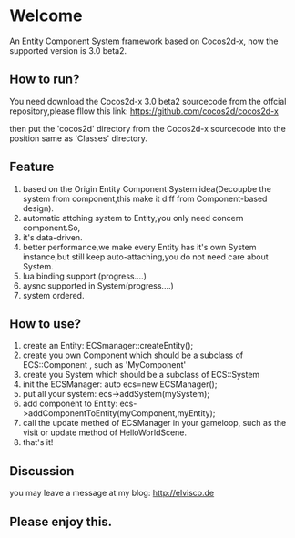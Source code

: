 Welcome
==========
An Entity Component System framework based on Cocos2d-x, now the supported version is 3.0 beta2.


How to run?
-------------
You need download the Cocos2d-x 3.0 beta2 sourcecode from the offcial repository,please fllow this link:
https://github.com/cocos2d/cocos2d-x 

then put the 'cocos2d' directory from the Cocos2d-x sourcecode into the position same as 'Classes' directory.


Feature
---------
1. based on the Origin Entity Component System idea(Decoupbe the system from component,this make it diff from Component-based design).
2. automatic attching system to Entity,you only need concern component.So,
3. it's data-driven.
4. better performance,we make every Entity has it's own System instance,but still keep auto-attaching,you do not need care about System.
5. lua binding support.(progress....)
6. aysnc supported in System(progress....)
7. system ordered.

How to use?
---------------
1. create an Entity: ECSmanager::createEntity(); 
2. create you own Component which should be a subclass of ECS::Component , such as 'MyComponent'
3. create you System which should be a subclass of ECS::System
4. init the ECSManager: auto ecs=new ECSManager();
5. put all your system: ecs->addSystem(mySystem);
6. add component to Entity: ecs->addComponentToEntity(myComponent,myEntity);
7. call the update methed of ECSManager in your gameloop, such as the visit or update method of HelloWorldScene.
8. that's it!
  
  
Discussion
-------------
you may leave a message at my blog: http://elvisco.de


Please enjoy this.
-------------------
